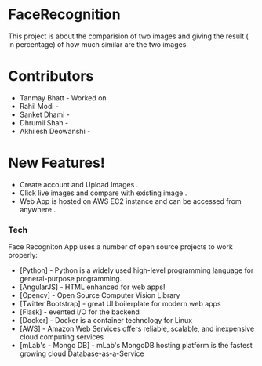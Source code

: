 # FaceRecognition 

This project is about the comparision of two images and giving the result ( in percentage) of how much similar are the two images.


# Contributors 

- Tanmay  Bhatt - Worked on 
- Rahil Modi -
- Sanket Dhami -
- Dhrumil Shah -
- Akhilesh Deowanshi -



# New Features!

  - Create account and Upload Images . 
  - Click live images and compare with existing image .
  - Web App is hosted on AWS EC2 instance and can be accessed from anywhere .


### Tech

Face Recogniton App uses a number of open source projects to work properly:

* [Python] - Python is a widely used high-level programming language for general-purpose programming.
* [AngularJS] - HTML enhanced for web apps!
* [Opencv] - Open Source Computer Vision Library
* [Twitter Bootstrap] - great UI boilerplate for modern web apps
* [Flask] - evented I/O for the backend
* [Docker] - Docker is a container technology for Linux
* [AWS] - Amazon Web Services offers reliable, scalable, and inexpensive cloud computing services
* [mLab's - Mongo DB] - mLab's MongoDB hosting platform is the fastest growing cloud Database-as-a-Service 


